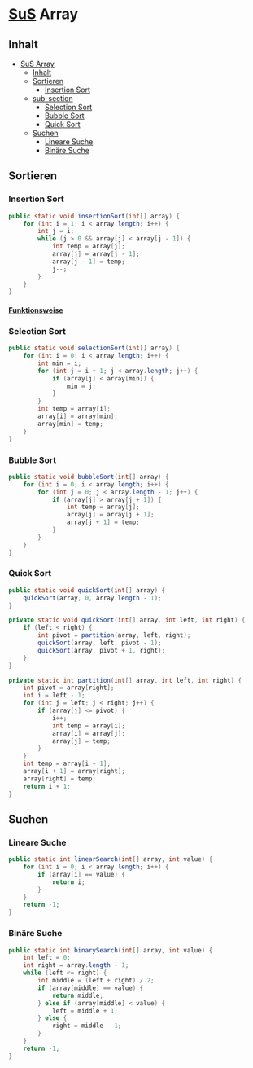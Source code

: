 # [SuS](## "Suchen und Sortieren ") Array


## Inhalt
- [SuS Array](#sus-array)
  - [Inhalt](#inhalt)
  - [Sortieren](#sortieren)
    - [Insertion Sort](#insertion-sort)
  - [sub-section](#sub-section)
    - [Selection Sort](#selection-sort)
    - [Bubble Sort](#bubble-sort)
    - [Quick Sort](#quick-sort)
  - [Suchen](#suchen)
    - [Lineare Suche](#lineare-suche)
    - [Binäre Suche](#binäre-suche)
  

## Sortieren

### Insertion Sort
```java
public static void insertionSort(int[] array) {
    for (int i = 1; i < array.length; i++) {
        int j = i;
        while (j > 0 && array[j] < array[j - 1]) {
            int temp = array[j];
            array[j] = array[j - 1];
            array[j - 1] = temp;
            j--;
        }
    }
}
```
#### [Funktionsweise](#https://github.com/INFOGruppeC/Lernzettel/tree/main/sus#insertion-sort)


### Selection Sort
```java
public static void selectionSort(int[] array) {
    for (int i = 0; i < array.length; i++) {
        int min = i;
        for (int j = i + 1; j < array.length; j++) {
            if (array[j] < array[min]) {
                min = j;
            }
        }
        int temp = array[i];
        array[i] = array[min];
        array[min] = temp;
    }
}
```
### Bubble Sort

```java
public static void bubbleSort(int[] array) {
    for (int i = 0; i < array.length; i++) {
        for (int j = 0; j < array.length - 1; j++) {
            if (array[j] > array[j + 1]) {
                int temp = array[j];
                array[j] = array[j + 1];
                array[j + 1] = temp;
            }
        }
    }
}
```
### Quick Sort
```java
public static void quickSort(int[] array) {
    quickSort(array, 0, array.length - 1);
}

private static void quickSort(int[] array, int left, int right) {
    if (left < right) {
        int pivot = partition(array, left, right);
        quickSort(array, left, pivot - 1);
        quickSort(array, pivot + 1, right);
    }
}

private static int partition(int[] array, int left, int right) {
    int pivot = array[right];
    int i = left - 1;
    for (int j = left; j < right; j++) {
        if (array[j] <= pivot) {
            i++;
            int temp = array[i];
            array[i] = array[j];
            array[j] = temp;
        }
    }
    int temp = array[i + 1];
    array[i + 1] = array[right];
    array[right] = temp;
    return i + 1;
}
```

## Suchen

### Lineare Suche
```java
public static int linearSearch(int[] array, int value) {
    for (int i = 0; i < array.length; i++) {
        if (array[i] == value) {
            return i;
        }
    }
    return -1;
}
```

### Binäre Suche
```java
public static int binarySearch(int[] array, int value) {
    int left = 0;
    int right = array.length - 1;
    while (left <= right) {
        int middle = (left + right) / 2;
        if (array[middle] == value) {
            return middle;
        } else if (array[middle] < value) {
            left = middle + 1;
        } else {
            right = middle - 1;
        }
    }
    return -1;
}
```

